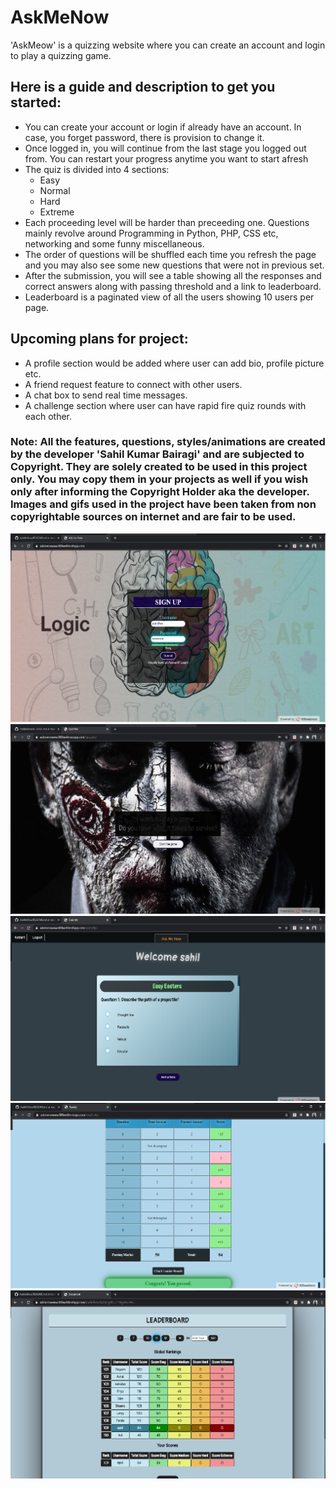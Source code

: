 # AskMeNow
'AskMeow' is a quizzing website where you can create an account and login to play a quizzing game. 

## Here is a guide and description to get you started:
- You can create your account or login if already have an account. In case, you forget password, there is provision to change it.
- Once logged in, you will continue from the last stage you logged out from. You can restart your progress anytime you want to start afresh
- The quiz is divided into 4 sections:
  - Easy
  - Normal
  - Hard
  - Extreme
- Each proceeding level will be harder than preceeding one. Questions mainly revolve around Programming in Python, PHP, CSS etc, networking and some funny miscellaneous. 
- The order of questions will be shuffled each time you refresh the page and you may also see some new questions that were not in previous set.
- After the submission, you will see a table showing all the responses and correct answers along with passing threshold and a link to leaderboard.
- Leaderboard is a paginated view of all the users showing 10 users per page. 

## Upcoming plans for project:
- A profile section would be added where user can add bio, profile picture etc.
- A friend request feature to connect with other users.
- A chat box to send real time messages.
- A challenge section where user can have rapid fire quiz rounds with each other.

### Note: All the features, questions, styles/animations are created by the developer 'Sahil Kumar Bairagi' and are subjected to Copyright. They are solely created to be used in this project only. You may copy them in your projects as well if you wish only after informing the Copyright Holder aka the developer. Images and gifs used in the project have been taken from non copyrightable sources on internet and are fair to be used.

![Signup Page](readmeImage/signup.png)
![Post login Window](readmeImage/poster.png)
![Quiz](readmeImage/quiz.png)
![Result](readmeImage/result.png)
![Leaderboard](readmeImage/board.png)

